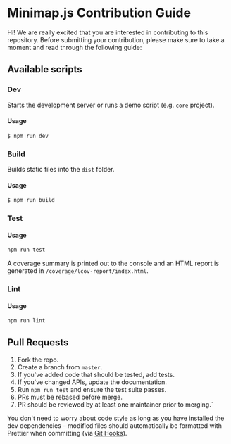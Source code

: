 # Minimap.js Contribution Guide

Hi! We are really excited that you are interested in contributing to this repository. Before submitting your contribution, please make sure to take a moment and read through the following guide:

## Available scripts

### Dev

Starts the development server or runs a demo script (e.g. `core` project).

#### Usage

```sh
$ npm run dev
```

### Build

Builds static files into the `dist` folder.

#### Usage

```sh
$ npm run build
```

### Test

#### Usage

```sh
npm run test
```

A coverage summary is printed out to the console and an HTML report is generated in `/coverage/lcov-report/index.html`.

### Lint

#### Usage

```sh
npm run lint
```

## Pull Requests

1. Fork the repo.
2. Create a branch from `master`.
3. If you've added code that should be tested, add tests.
4. If you've changed APIs, update the documentation.
5. Run `npm run test` and ensure the test suite passes.
6. PRs must be rebased before merge.
7. PR should be reviewed by at least one maintainer prior to merging.`

You don't need to worry about code style as long as you have installed the dev dependencies – modified files should automatically be formatted with Prettier when committing (via [Git Hooks](https://git-scm.com/docs/githooks)).
